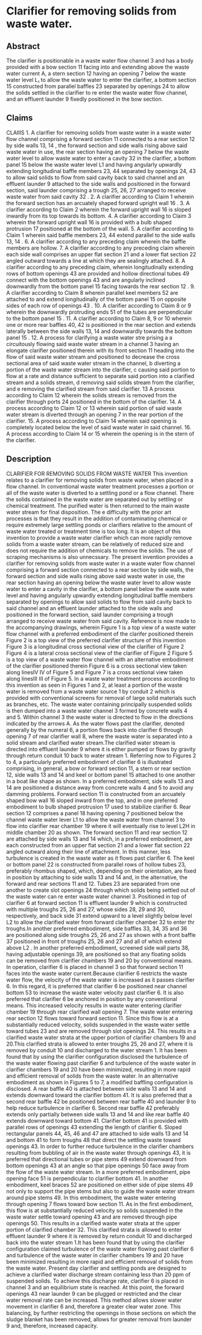 # Clarifier for removing solids from waste water.

## Abstract
The clarifier is positionable in a waste water flow channel 3 and has a body provided with a bow section 11 facing into and extending above the waste water current A, a stern section 12 having an opening 7 below the waste water level L₁ to allow the waste water to enter the clarifier, a bottom section 15 constructed from parallel baffles 23 separated by openings 24 to allow the solids settled in the clarifier to re enter the waste water flow channel, and an effluent launder 9 fixedly positioned in the bow section.

## Claims
CLAIIIS 1. A clarifier for removing solids from waste water in a waste water flow channel comprising a forward section 11 connected to a rear section 12 by side walls 13, 14 , the forward section and side walls rising above said waste water in use, the rear section having an opening 7 below the waste water level to allow waste water to enter a cavity 32 in the clarifier, a bottom panel 15 below the waste water level L1 and having angularly upwardly extending longitudinal baffle members 23, 44 separated by openings 24, 43 to allow said solids to flow from said cavity back to said channel and an effluent launder 9 attached to the side walls and positioned in the forward section, said launder comprising a trough 25, 26, 27 arranged to receive waste water from said cavity 32 . 2. A clarifier according to Claim 1 wherein the forward section has an arcuately shaped forward upright wall 16 . 3. A clarifier according to Claim 2 wherein the forward upright wall 16 is sloped inwardly from its top towards its bottom. 4. A clarifier according to Claim 3 wherein the forward upright wall 16 is provided with a bulb shaped protrusion 17 positioned at the bottom of the wall. 5. A clarifier according to Claim 1 wherein said baffle members 23, 44 extend parallel to the side walls 13, 14 . 6. A clarifier according to any preceding claim wherein the baffle members are hollow. 7. A clarifier according to any preceding claim wherein each side wall comprises an upper flat section 21 and a lower flat section 22 angled outward towards a line at which they are sealingly attached. 8. A clarifier according to any preceding claim, wherein longitudinally extending rows of bottom openings 43 are provided and hollow directional tubes 49 connect with the bottom openings 43 and are angularly inclined downwardly from the bottom panel 15 facing towards the rear section 12 . 9. A clarifier according to Claim 8 wherein parallel keel members 52 are attached to and extend longitudinally of the bottom panel 15 on opposite sides of each row of openings 43 . 10. A clarifier according to Claim 8 or 9 wherein the downwardly protruding ends 51 of the tubes are perpendicular to the bottom panel 15 . 11. A clarifier according to Claim 8, 9 or 10 wherein one or more rear baffles 40, 42 is positioned in the rear section and extends laterally between the side walls 13, 14 and downwardly towards the bottom panel 15 . 12. A process for clarifying a waste water stre prising a a circuitously flowing said waste water stream in a channel 3 having an elongate clarifier positioned therein with its front section 11 heading into the flow of said waste water stream and positioned to decrease the cross sectional area of said waste water stream in the channel, b diverting a portion of the waste water stream into the clarifier, c causing said portion to flow at a rate and distance sufficient to separate said portion into a clarified stream and a solids stream, d removing said solids stream from the clarifier, and e removing the clarified stream from said clarifier. 13 A process according to Claim 12 wherein the solids stream is removed from the clarifier through ports 24 positioned in the bottom of the clarifier. 14. A process according to Claim 12 or 13 wherein said portion of said waste water stream is diverted through an opening 7 in the rear portion of the clarifier. 15. A process according to Claim 14 wherein said opening is completely located below the level of said waste water in said channel. 16. A process according to Claim 14 or 15 wherein the opening is in the stern of the clarifier.

## Description
CLARIFIER FOR REMOVING SOLIDS FROM WASTE WATER This invention relates to a clarifier for removing solids from waste water, when placed in a flow channel. In conventional waste water treatment processes a portion or all of the waste water is diverted to a settling pond or a flow channel. There the solids contained in the waste water are separated out by settling or chemical treatment. The purified water is then returned to the main waste water stream for final disposition. The e difficulty with the prior art processes is that they result in the addition of contaminating chemical or require extremely large settling ponds or clarifiers relative to the amount of waste water treated or treatment time is too long. It is an object of this invention to provide a waste water clarifier which can more rapidly remove solids from a waste water stream, can be relatively of reduced size and does not require the addition of chemicals to remove the solids. The use of scraping mechanisms is also unnecssary. The present invention provides a clarifier for removing solids from waste water in a waste water flow channel comprising a forward section connected to a rear section by side walls, the forward section and side walls rising above said waste water in use, the rear section having an opening below the waste water level to allow waste water to enter a cavity in the clarifier, a bottom panel below the waste water level and having angularly upwardly extending longitudinal baffle members separated by openings to allow said solids to flow from said cavity back to said channel and an effluent launder attached to the side walls and positioned in the forward section, said launder comprising a trough arranged to receive waste water from said cavity. Reference is now made to the accompanying drawings, wherein Figure 1 is a top view of a waste water flow channel with a preferred embodiment of the clarifer positioned therein Figure 2 is a top view of the preferred clarifier structure of this invention Figure 3 is a longitudinal cross sectional view of the clarifier of Figure 2 Figure 4 is a lateral cross sectional view of the clarifier of Figure 2 Figure 5 is a top view of a waste water flow channel with an alternative embodiment of the clarifier positioned therein Figure 6 is a cross sectional view taken along linesIV IV of Figure 5 and Figure 7 is a cross sectional view taken along linesIII III of Figure 5. In a waste water treatment process according to this invention as seen in Figures 1 and 2, at least a portion of the waste water is removed from a waste water source 1 by conduit 2 which is provided with conventional screens for removal of large solid materials such as branches, etc. The waste water containing principally suspended solids is then dumped into a waste water channel 3 formed by concrete walls 4 and 5. Within channel 3 the waste water is directed to flow in the directions indicated by the arrows A. As the water flows past the clarifier, denoted generally by the numeral 6, a portion flows back into clarifier 6 through opening 7 of rear clarifier wall 8, where the waste water is separated into a solid stream and clarified water stream.The clarified water stream is directed into effluent launder 9 where it is either pumped or flows by gravity through return conduit 10 back to water stream 1. Referring now to Figures 2 to 4, a particularly preferred embodiment of clarifier 6 is illustrated comprising, in general, a bow or forward section 11, a stern or rear section 12, side walls 13 and 14 and keel or bottom panel 15 attached to one another in a boat like shape as shown. In a preferred embodiment, side walls 13 and 14 are positioned a distance away from concrete walls 4 and 5 to avoid any damming problems. Forward section 11 is constructed from an arcuately shaped bow wall 16 sloped inward from the top, and in one preferred embodiment to bulb shaped protrusion 17 used to stabilize clarifier 6. Rear section 12 comprises a panel 18 having opening 7 positioned below the channel waste water lever L1 to allow the waste water from channel 3 to flow into clarifier rear chamber 19 where it will eventually rise to level L2H in middle chamber 20 as shown. The forward section 11 and rear section 12 are attached by side walls 13 and 14 which, in a preferred embodiment, are each constructed from an upper flat section 21 and a lower flat section 22 angled outward along their line of attachment. In this manner, less turbulence is created in the waste water as it flows past clarifier 6. The keel or bottom panel 22 is constructed from parallel rows of hollow tubes 23, preferably rhombus shaped, which, depending on their orientation, are fixed in position by attaching to side walls 13 and 14 and, in the alternative, the forward and rear sections 11 and 12. Tubes 23 are separated from one another to create slot openings 24 through which solids being settled out of the waste water can re enter waste water channel 3. Positioned in top of clarifier 6 at forward section 11 is effluent launder 9 which is constructed with multiple troughs 25, 26 and 27, whose sides 28, 29 and 30, respectively, and back side 31 extend upward to a level slightly below level L2 to allow the clarified water from forward clarifier chamber 32 to enter thr troughs.In another preferred embodiment, side baffles 33, 34, 35 and 36 are positioned along side troughs 25, 26 and 27 as shown with a front baffle 37 positioned in front of troughs 25, 26 and 27 and all of which extend above L2 . In another preferred embodiment, screened side wall parts 38, having adjustable openings 39, are positioned so that any floating solids can be removed from clarifier chambers 19 and 20 by conventional means. In operation, clarifier 6 is placed in channel 3 so that forward section 11 faces into the waste water current.Because clarifier 6 restricts the waste water flow, the velocity of the waste water is increased as it passes clarifier 6. In this regard, it is preferred that clarifier 6 be positioned near channel bottom 53 to increase the waste water velocity past clarifier 6. It is also preferred that clarifier 6 be anchored in position by any conventional means. This increased velocity results in waste water entering clarifier chamber 19 through rear clarified wall opening 7. The waste water entering rear section 12 flows toward forward section 11. Since this flow is at a substantially reduced velocity, solids suspended in the waste water settle toward tubes 23 and are removed through slot openings 24. This results in a clarified waste water strata at the upper portion of clarifier chambers 19 and 20.This clarified strata is allowed to enter troughs 25, 26 and 27, where it is removed by conduit 10 and discharged to the water stream 1. It has been found that by using the clarifier configuration disclosed the turbulence of the waste water flowing past clarifier 6 and turbulence of the waste water in clarifier chambers 19 and 20 have been minimized, resulting in more rapid and efficient removal of solids from the waste water. In an alternative embodiment as shown in Figures 5 to 7, a modified baffling configuration is disclosed. A rear baffle 40 is attached between side walls 13 and 14 and extends downward toward the clarifier bottom 41. It is also preferred that a second rear baffle 42 be positioned between rear baffle 40 and launder 9 to help reduce turbulence in clarifier 6. Second rear baffle 42 preferably extends only partially between side walls 13 and 14 and like rear baffle 40 extends downward toward bottom 41. Clarifier bottom 41 is provided with parallel rows of openings 43 extending the length of clarifier 6. Sloped rectangular panels 44, 45, 46 and 47 are attached to side walls 13 and 14 and bottom 41 to form troughs 48 that direct the settling waste toward openings 43. In order to further reduce turbulence in the clarifier chambers resulting from bubbling of air in the waste water through openings 43, it is preferred that directional tubes or pipe stems 49 extend downward from bottom openings 43 at an angle so that pipe openings 50 face away from the flow of the waste water stream. In a more preferred embodiment, pipe opening face 51 is perpendicular to clarifier bottom 41. In another embodiment, keel braces 52 are positioned on either side of pipe stems 49 not only to support the pipe stems but also to guide the waste water stream around pipe stems 49. In this embodiment, the waste water entering through opening 7 flows toward bow section 11. As in the first embodiment, this flow is at substantially reduced velocity so solids suspended in the waste water settle toward opening 43 and are removed through pipe openings 50. This results in a clarified waste water strata at the upper portion of clarified chamber 32. This clarified strata is allowed to enter effluent launder 9 where it is removed by return conduit 10 and discharged back into the water stream 1.It has been found that by using the clarifier configuration claimed turbulence of the waste water flowing past clarifier 6 and turbulence of the waste water in clarifier chambers 19 and 20 have been minimized resulting in more rapid and efficient removal of solids from the waste water. Present day clarifier and settling ponds are designed to achieve a clarified water discharge stream containing less than 20 ppm of suspended solids. To achieve this discharge rate, clarifier 6 is placed in channel 3 and an equilibrium state is reached. At this point, the forward openings 43 near launder 9 can be plugged or restricted and the clear water removal rate can be increased. This method allows slower water movement in clarifier 6 and, therefore a greater clear water zone. This balancing, by further restricting the openings in those sections on which the sludge blanket has been removed, allows for greater removal from launder 9 and, therefore, increased capacity.